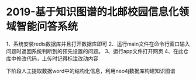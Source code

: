 ﻿# 2019-基于知识图谱的北邮校园信息化领域智能问答系统


1、系统安装redis数据库并且打开数据库即可
2、运行main文件在命令行窗口输入问题时返回系统判断到的预先设置的问题。
3、运行app文件打开网页
4、在此仓库中修改代码，上传时记得标注改动内容

下阶段人工提取数据word中的结构化信息，利用neo4j数据库构建知识图谱
